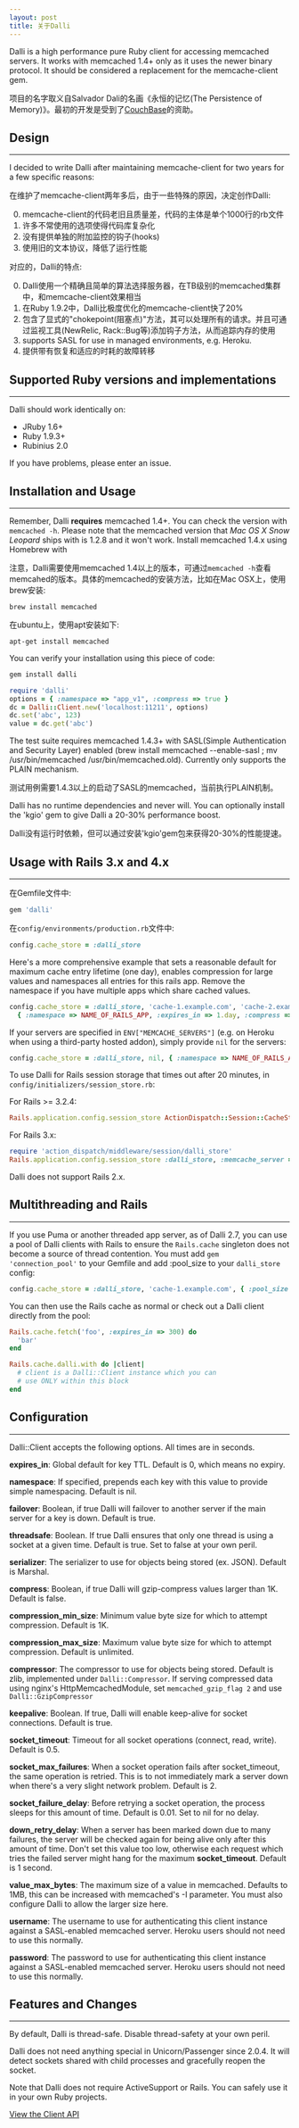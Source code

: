 ```yaml
---
layout: post
title: 关于Dalli
---
```


Dalli is a high performance pure Ruby client for accessing memcached servers. It works with memcached 1.4+ only as it uses the newer binary protocol. It should be considered a replacement for the memcache-client gem.

项目的名字取义自Salvador Dali的名画《永恒的记忆(The Persistence of Memory)》。最初的开发是受到了[CouchBase](http://www.couchbase.com/)的资助。

## Design
----

I decided to write Dalli after maintaining memcache-client for two years for a few specific reasons:

在维护了memcache-client两年多后，由于一些特殊的原因，决定创作Dalli:

 0. memcache-client的代码老旧且质量差，代码的主体是单个1000行的rb文件
 1. 许多不常使用的选项使得代码库复杂化
 2. 没有提供单独的附加监控的钩子(hooks)
 3. 使用旧的文本协议，降低了运行性能

对应的，Dalli的特点:

 0. Dalli使用一个精确且简单的算法选择服务器，在TB级别的memcached集群中，和memcache-client效果相当
 1. 在Ruby 1.9.2中，Dalli比极度优化的memcache-client快了20%
 2. 包含了显式的"chokepoint(阻塞点)"方法，其可以处理所有的请求。并且可通过监视工具(NewRelic, Rack::Bug等)添加钩子方法，从而追踪内存的使用
 3. supports SASL for use in managed environments, e.g. Heroku.
 4. 提供带有恢复和适应的时耗的故障转移

## Supported Ruby versions and implementations
----

Dalli should work identically on:

 * JRuby 1.6+
 * Ruby 1.9.3+
 * Rubinius 2.0

If you have problems, please enter an issue.


## Installation and Usage
----

Remember, Dalli **requires** memcached 1.4+. You can check the version with `memcached -h`. Please note that the memcached version that *Mac OS X Snow Leopard* ships with is 1.2.8 and it won't work. Install memcached 1.4.x using Homebrew with

注意，Dalli需要使用memcached 1.4以上的版本，可通过`memcached -h`查看memcahed的版本。具体的memcached的安装方法，比如在Mac OSX上，使用brew安装:

    brew install memcached

在ubuntu上，使用apt安装如下:

    apt-get install memcached

You can verify your installation using this piece of code:

```bash
gem install dalli
```

```ruby
require 'dalli'
options = { :namespace => "app_v1", :compress => true }
dc = Dalli::Client.new('localhost:11211', options)
dc.set('abc', 123)
value = dc.get('abc')
```

The test suite requires memcached 1.4.3+ with SASL(Simple Authentication and Security Layer) enabled (brew install memcached --enable-sasl ; mv /usr/bin/memcached /usr/bin/memcached.old).  Currently only supports the PLAIN mechanism.

测试用例需要1.4.3以上的启动了SASL的memcached，当前执行PLAIN机制。

Dalli has no runtime dependencies and never will.  You can optionally install the 'kgio' gem to give Dalli a 20-30% performance boost.

Dalli没有运行时依赖，但可以通过安装'kgio'gem包来获得20-30%的性能提速。

## Usage with Rails 3.x and 4.x
----

在Gemfile文件中:

```ruby
gem 'dalli'
```

在`config/environments/production.rb`文件中:

```ruby
config.cache_store = :dalli_store
```

Here's a more comprehensive example that sets a reasonable default for maximum cache entry lifetime (one day), enables compression for large values and namespaces all entries for this rails app.  Remove the namespace if you have multiple apps which share cached values.

```ruby
config.cache_store = :dalli_store, 'cache-1.example.com', 'cache-2.example.com',
  { :namespace => NAME_OF_RAILS_APP, :expires_in => 1.day, :compress => true }
```

If your servers are specified in `ENV["MEMCACHE_SERVERS"]` (e.g. on Heroku when using a third-party hosted addon), simply provide `nil` for the servers:

```ruby
config.cache_store = :dalli_store, nil, { :namespace => NAME_OF_RAILS_APP, :expires_in => 1.day, :compress => true }
```

To use Dalli for Rails session storage that times out after 20 minutes, in `config/initializers/session_store.rb`:

For Rails >= 3.2.4:

```ruby
Rails.application.config.session_store ActionDispatch::Session::CacheStore, :expire_after => 20.minutes
```

For Rails 3.x:

```ruby
require 'action_dispatch/middleware/session/dalli_store'
Rails.application.config.session_store :dalli_store, :memcache_server => ['host1', 'host2'], :namespace => 'sessions', :key => '_foundation_session', :expire_after => 20.minutes
```

Dalli does not support Rails 2.x.


## Multithreading and Rails
----

If you use Puma or another threaded app server, as of Dalli 2.7, you can use a pool
of Dalli clients with Rails to ensure the `Rails.cache` singleton does not become a
source of thread contention.  You must add `gem 'connection_pool'` to your Gemfile and
add :pool\_size to your `dalli_store` config:

```ruby
config.cache_store = :dalli_store, 'cache-1.example.com', { :pool_size => 5 }
```

You can then use the Rails cache as normal or check out a Dalli client directly from the pool:

```ruby
Rails.cache.fetch('foo', :expires_in => 300) do
  'bar'
end

Rails.cache.dalli.with do |client|
  # client is a Dalli::Client instance which you can
  # use ONLY within this block
end
```


## Configuration
----

Dalli::Client accepts the following options. All times are in seconds.

**expires_in**: Global default for key TTL.  Default is 0, which means no expiry.

**namespace**: If specified, prepends each key with this value to provide simple namespacing.  Default is nil.

**failover**: Boolean, if true Dalli will failover to another server if the main server for a key is down.  Default is true.

**threadsafe**: Boolean.  If true Dalli ensures that only one thread is using a socket at a given time.  Default is true.  Set to false at your own peril.

**serializer**: The serializer to use for objects being stored (ex. JSON).
Default is Marshal.

**compress**: Boolean, if true Dalli will gzip-compress values larger than 1K. Default is false.

**compression_min_size**: Minimum value byte size for which to attempt compression. Default is 1K.

**compression_max_size**: Maximum value byte size for which to attempt compression. Default is unlimited.

**compressor**: The compressor to use for objects being stored.
Default is zlib, implemented under `Dalli::Compressor`.
If serving compressed data using nginx's HttpMemcachedModule, set `memcached_gzip_flag 2` and use `Dalli::GzipCompressor`

**keepalive**: Boolean. If true, Dalli will enable keep-alive for socket connections.  Default is true.

**socket_timeout**: Timeout for all socket operations (connect, read, write). Default is 0.5.

**socket_max_failures**: When a socket operation fails after socket_timeout, the same operation is retried. This is to not immediately mark a server down when there's a very slight network problem. Default is 2.

**socket_failure_delay**: Before retrying a socket operation, the process sleeps for this amount of time. Default is 0.01.  Set to nil for no delay.

**down_retry_delay**: When a server has been marked down due to many failures, the server will be checked again for being alive only after this amount of time. Don't set this value too low, otherwise each request which tries the failed server might hang for the maximum **socket_timeout**. Default is 1 second.

**value_max_bytes**: The maximum size of a value in memcached.  Defaults to 1MB, this can be increased with memcached's -I parameter.  You must also configure Dalli to allow the larger size here.

**username**: The username to use for authenticating this client instance against a SASL-enabled memcached server.  Heroku users should not need to use this normally.

**password**: The password to use for authenticating this client instance against a SASL-enabled memcached server.  Heroku users should not need to use this normally.

## Features and Changes
----

By default, Dalli is thread-safe.  Disable thread-safety at your own peril.

Dalli does not need anything special in Unicorn/Passenger since 2.0.4. It will detect sockets shared with child processes and gracefully reopen the socket.

Note that Dalli does not require ActiveSupport or Rails.  You can safely use it in your own Ruby projects.

[View the Client API](http://www.rubydoc.info/github/mperham/dalli/Dalli/Client)

